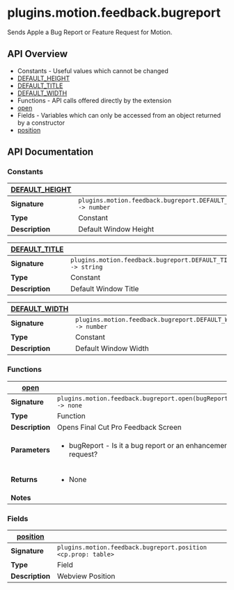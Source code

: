 # plugins.motion.feedback.bugreport

Sends Apple a Bug Report or Feature Request for Motion.

## API Overview
* Constants - Useful values which cannot be changed
 * [DEFAULT_HEIGHT](#DEFAULT_HEIGHT)
 * [DEFAULT_TITLE](#DEFAULT_TITLE)
 * [DEFAULT_WIDTH](#DEFAULT_WIDTH)
* Functions - API calls offered directly by the extension
 * [open](#open)
* Fields - Variables which can only be accessed from an object returned by a constructor
 * [position](#position)

## API Documentation

### Constants

| [DEFAULT_HEIGHT](#DEFAULT_HEIGHT)         |                                                                                     |
| --------------------------------------------|-------------------------------------------------------------------------------------|
| **Signature**                               | `plugins.motion.feedback.bugreport.DEFAULT_HEIGHT -> number`                                                                    |
| **Type**                                    | Constant                                                                     |
| **Description**                             | Default Window Height                                                                     |

| [DEFAULT_TITLE](#DEFAULT_TITLE)         |                                                                                     |
| --------------------------------------------|-------------------------------------------------------------------------------------|
| **Signature**                               | `plugins.motion.feedback.bugreport.DEFAULT_TITLE -> string`                                                                    |
| **Type**                                    | Constant                                                                     |
| **Description**                             | Default Window Title                                                                     |

| [DEFAULT_WIDTH](#DEFAULT_WIDTH)         |                                                                                     |
| --------------------------------------------|-------------------------------------------------------------------------------------|
| **Signature**                               | `plugins.motion.feedback.bugreport.DEFAULT_WIDTH -> number`                                                                    |
| **Type**                                    | Constant                                                                     |
| **Description**                             | Default Window Width                                                                     |

### Functions

| [open](#open)         |                                                                                     |
| --------------------------------------------|-------------------------------------------------------------------------------------|
| **Signature**                               | `plugins.motion.feedback.bugreport.open(bugReport) -> none`                                                                    |
| **Type**                                    | Function                                                                     |
| **Description**                             | Opens Final Cut Pro Feedback Screen                                                                     |
| **Parameters**                              | <ul><li>bugReport - Is it a bug report or an enhancement request?</li></ul> |
| **Returns**                                 | <ul><li>None</li></ul>          |
| **Notes**                                   | <ul></ul>                |

### Fields

| [position](#position)         |                                                                                     |
| --------------------------------------------|-------------------------------------------------------------------------------------|
| **Signature**                               | `plugins.motion.feedback.bugreport.position <cp.prop: table>`                                                                    |
| **Type**                                    | Field                                                                     |
| **Description**                             | Webview Position                                                                     |

